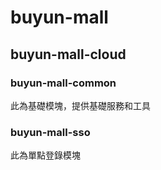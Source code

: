 # buyun-mall

## buyun-mall-cloud
### buyun-mall-common
此為基礎模塊，提供基礎服務和工具

### buyun-mall-sso
此為單點登錄模塊



